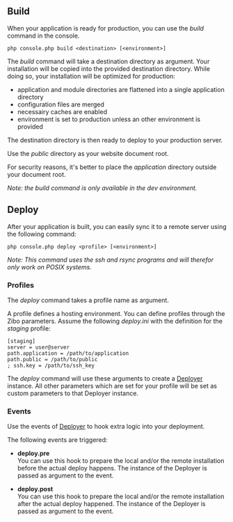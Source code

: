 ## Build

When your application is ready for production, you can use the _build_ command in the console.

    php console.php build <destination> [<environment>]

The _build_ command will take a destination directory as argument.
Your installation will be copied into the provided destination directory.
While doing so, your installation will be optimized for production: 

* application and module directories are flattened into a single application directory 
* configuration files are merged
* necessairy caches are enabled
* environment is set to production unless an other environment is provided

The destination directory is then ready to deploy to your production server.

Use the _public_ directory as your website document root.

For security reasons, it's better to place the _application_ directory outside your document root.  

_Note: the build command is only available in the dev environment._

## Deploy

After your application is built, you can easily sync it to a remote server using the following command:

    php console.php deploy <profile> [<environment>]
    
_Note: This command uses the ssh and rsync programs and will therefor only work on POSIX systems._

### Profiles

The _deploy_ command takes a profile name as argument.

A profile defines a hosting environment. 
You can define profiles through the Zibo parameters.
Assume the following _deploy.ini_ with the definition for the _staging_ profile:

    [staging]
    server = user@server
    path.application = /path/to/application
    path.public = /path/to/public
    ; ssh.key = /path/to/ssh_key

The _deploy_ command will use these arguments to create a [Deployer](/api/class/zibo/core/build/Deployer) instance.
All other parameters which are set for your profile will be set as custom parameters to that Deployer instance.

### Events

Use the events of [Deployer](/api/class/zibo/core/build/Deployer) to hook extra logic into your deployment.

The following events are triggered:

* __deploy.pre__  
You can use this hook to prepare the local and/or the remote installation before the actual deploy happens.
The instance of the Deployer is passed as argument to the event.

* __deploy.post__  
You can use this hook to prepare the local and/or the remote installation after the actual deploy happened.
The instance of the Deployer is passed as argument to the event.

